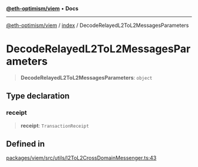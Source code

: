 [**@eth-optimism/viem**](../../README.md) • **Docs**

***

[@eth-optimism/viem](../../README.md) / [index](../README.md) / DecodeRelayedL2ToL2MessagesParameters

# DecodeRelayedL2ToL2MessagesParameters

> **DecodeRelayedL2ToL2MessagesParameters**: `object`

## Type declaration

### receipt

> **receipt**: `TransactionReceipt`

## Defined in

[packages/viem/src/utils/l2ToL2CrossDomainMessenger.ts:43](https://github.com/ethereum-optimism/ecosystem/blob/8c869dbb3cc282dd35a61a60d7a8a9cae4a14cae/packages/viem/src/utils/l2ToL2CrossDomainMessenger.ts#L43)
